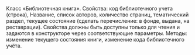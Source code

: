 Класс «Библиотечная книга».
Свойства: код библиотечного учета (строка), Название, список авторов, количество страниц, тематический раздел, текущее состояние (сделать перечисление: в фонде, выдана, на реставрации). 
          Свойства должны быть доступны только для чтения и задаются в конструкторе через соответствующие параметры.
Методы: изменение текущего состояния книги, изменение кода библиотечного учёта.
